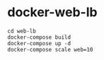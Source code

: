 # docker-web-lb

```
cd web-lb
docker-compose build
docker-compose up -d
docker-compose scale web=10
```
